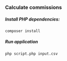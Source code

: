 ### Calculate commissions

##### Install PHP dependencies:
```
composer install
```
##### Run application
```
php script.php input.csv
```